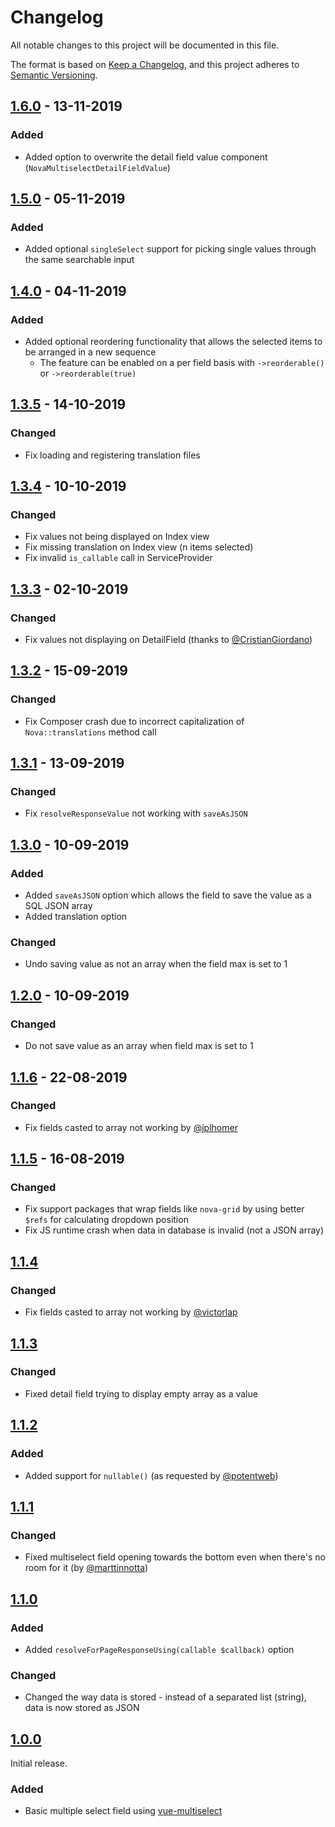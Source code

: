 # Changelog

All notable changes to this project will be documented in this file.

The format is based on [Keep a Changelog](https://keepachangelog.com/en/1.0.0/),
and this project adheres to [Semantic Versioning](https://semver.org/spec/v2.0.0.html).

## [1.6.0] - 13-11-2019

### Added

- Added option to overwrite the detail field value component (`NovaMultiselectDetailFieldValue`)

## [1.5.0] - 05-11-2019

### Added

- Added optional `singleSelect` support for picking single values through the same searchable input

## [1.4.0] - 04-11-2019

### Added

- Added optional reordering functionality that allows the selected items to be arranged in a new sequence
  - The feature can be enabled on a per field basis with `->reorderable()` or `->reorderable(true)`

## [1.3.5] - 14-10-2019

### Changed

- Fix loading and registering translation files

## [1.3.4] - 10-10-2019

### Changed

- Fix values not being displayed on Index view
- Fix missing translation on Index view (n items selected)
- Fix invalid `is_callable` call in ServiceProvider

## [1.3.3] - 02-10-2019

### Changed

- Fix values not displaying on DetailField (thanks to [@CristianGiordano](https://github.com/CristianGiordano))

## [1.3.2] - 15-09-2019

### Changed

- Fix Composer crash due to incorrect capitalization of `Nova::translations` method call

## [1.3.1] - 13-09-2019

### Changed

- Fix `resolveResponseValue` not working with `saveAsJSON`

## [1.3.0] - 10-09-2019

### Added

- Added `saveAsJSON` option which allows the field to save the value as a SQL JSON array
- Added translation option

### Changed

- Undo saving value as not an array when the field max is set to 1

## [1.2.0] - 10-09-2019

### Changed

- Do not save value as an array when field max is set to 1

## [1.1.6] - 22-08-2019

### Changed

- Fix fields casted to array not working by [@jplhomer](https://github.com/jplhomer)

## [1.1.5] - 16-08-2019

### Changed

- Fix support packages that wrap fields like `nova-grid` by using better `$refs` for calculating dropdown position
- Fix JS runtime crash when data in database is invalid (not a JSON array)

## [1.1.4]

### Changed

- Fix fields casted to array not working by [@victorlap](https://github.com/victorlap)

## [1.1.3]

### Changed

- Fixed detail field trying to display empty array as a value

## [1.1.2]

### Added

- Added support for `nullable()` (as requested by [@potentweb](https://github.com/potentweb))

## [1.1.1]

### Changed

- Fixed multiselect field opening towards the bottom even when there's no room for it (by [@marttinnotta](https://github.com/marttinnotta))

## [1.1.0]

### Added

- Added `resolveForPageResponseUsing(callable $callback)` option

### Changed

- Changed the way data is stored - instead of a separated list (string), data is now stored as JSON

## [1.0.0]

Initial release.

### Added

- Basic multiple select field using [vue-multiselect](https://github.com/shentao/vue-multiselect)

[1.6.0]: https://github.com/optimistdigital/nova-multiselect-field/compare/1.5.0...1.6.0
[1.5.0]: https://github.com/optimistdigital/nova-multiselect-field/compare/1.4.0...1.5.0
[1.4.0]: https://github.com/optimistdigital/nova-multiselect-field/compare/1.3.5...1.4.0
[1.3.5]: https://github.com/optimistdigital/nova-multiselect-field/compare/1.3.4...1.3.5
[1.3.4]: https://github.com/optimistdigital/nova-multiselect-field/compare/1.3.3...1.3.4
[1.3.3]: https://github.com/optimistdigital/nova-multiselect-field/compare/1.3.2...1.3.3
[1.3.2]: https://github.com/optimistdigital/nova-multiselect-field/compare/1.3.1...1.3.2
[1.3.1]: https://github.com/optimistdigital/nova-multiselect-field/compare/1.3.0...1.3.1
[1.3.0]: https://github.com/optimistdigital/nova-multiselect-field/compare/1.2.0...1.3.0
[1.2.0]: https://github.com/optimistdigital/nova-multiselect-field/compare/1.1.6...1.2.0
[1.1.6]: https://github.com/optimistdigital/nova-multiselect-field/compare/1.1.5...1.1.6
[1.1.5]: https://github.com/optimistdigital/nova-multiselect-field/compare/1.1.4...1.1.5
[1.1.4]: https://github.com/optimistdigital/nova-multiselect-field/compare/1.1.3...1.1.4
[1.1.3]: https://github.com/optimistdigital/nova-multiselect-field/compare/1.1.2...1.1.3
[1.1.2]: https://github.com/optimistdigital/nova-multiselect-field/compare/1.1.1...1.1.2
[1.1.1]: https://github.com/optimistdigital/nova-multiselect-field/compare/1.1.0...1.1.1
[1.1.0]: https://github.com/optimistdigital/nova-multiselect-field/compare/1.0.0...1.1.0
[1.0.0]: https://github.com/optimistdigital/nova-multiselect-field/compare/f0356c8395ddabcacbc2b1ee72558623b04194e1...1.0.0
